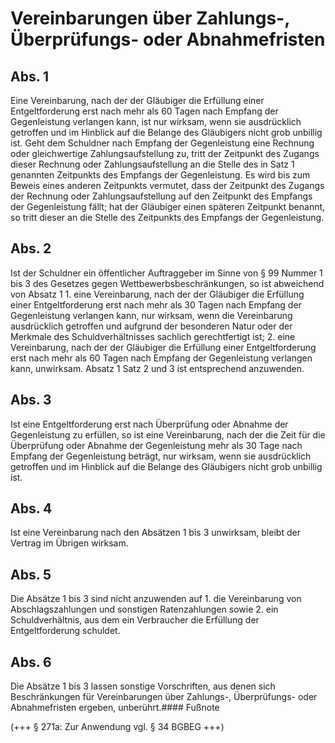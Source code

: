 # Vereinbarungen über Zahlungs-, Überprüfungs- oder Abnahmefristen



## Abs. 1

 Eine Vereinbarung, nach der der Gläubiger die Erfüllung einer Entgeltforderung erst nach mehr als 60 Tagen nach Empfang der Gegenleistung verlangen kann, ist nur wirksam, wenn sie ausdrücklich getroffen und im Hinblick auf die Belange des Gläubigers nicht grob unbillig ist. Geht dem Schuldner nach Empfang der Gegenleistung eine Rechnung oder gleichwertige Zahlungsaufstellung zu, tritt der Zeitpunkt des Zugangs dieser Rechnung oder Zahlungsaufstellung an die Stelle des in Satz 1 genannten Zeitpunkts des Empfangs der Gegenleistung. Es wird bis zum Beweis eines anderen Zeitpunkts vermutet, dass der Zeitpunkt des Zugangs der Rechnung oder Zahlungsaufstellung auf den Zeitpunkt des Empfangs der Gegenleistung fällt; hat der Gläubiger einen späteren Zeitpunkt benannt, so tritt dieser an die Stelle des Zeitpunkts des Empfangs der Gegenleistung.

## Abs. 2

 Ist der Schuldner ein öffentlicher Auftraggeber im Sinne von § 99 Nummer 1 bis 3 des Gesetzes gegen Wettbewerbsbeschränkungen, so ist abweichend von Absatz 1  1.
 eine Vereinbarung, nach der der Gläubiger die Erfüllung einer Entgeltforderung erst nach mehr als 30 Tagen nach Empfang der Gegenleistung verlangen kann, nur wirksam, wenn die Vereinbarung ausdrücklich getroffen und aufgrund der besonderen Natur oder der Merkmale des Schuldverhältnisses sachlich gerechtfertigt ist;
 2.
 eine Vereinbarung, nach der der Gläubiger die Erfüllung einer Entgeltforderung erst nach mehr als 60 Tagen nach Empfang der Gegenleistung verlangen kann, unwirksam.
Absatz 1 Satz 2 und 3 ist entsprechend anzuwenden.

## Abs. 3

 Ist eine Entgeltforderung erst nach Überprüfung oder Abnahme der Gegenleistung zu erfüllen, so ist eine Vereinbarung, nach der die Zeit für die Überprüfung oder Abnahme der Gegenleistung mehr als 30 Tage nach Empfang der Gegenleistung beträgt, nur wirksam, wenn sie ausdrücklich getroffen und im Hinblick auf die Belange des Gläubigers nicht grob unbillig ist.

## Abs. 4

 Ist eine Vereinbarung nach den Absätzen 1 bis 3 unwirksam, bleibt der Vertrag im Übrigen wirksam.

## Abs. 5

 Die Absätze 1 bis 3 sind nicht anzuwenden auf  1.
 die Vereinbarung von Abschlagszahlungen und sonstigen Ratenzahlungen sowie
 2.
 ein Schuldverhältnis, aus dem ein Verbraucher die Erfüllung der Entgeltforderung schuldet.


## Abs. 6

 Die Absätze 1 bis 3 lassen sonstige Vorschriften, aus denen sich Beschränkungen für Vereinbarungen über Zahlungs-, Überprüfungs- oder Abnahmefristen ergeben, unberührt.#### Fußnote

(+++ § 271a: Zur Anwendung vgl. § 34 BGBEG +++) 

